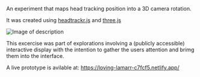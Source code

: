 An experiment that maps head tracking position into a 3D camera rotation.

It was created using [headtrackr.js](https://github.com/auduno/headtrackr) and [three.js](https://github.com/mrdoob/three.js)

![Image of description](readme-content/description1.gif)

This excercise was part of explorations involving a (publicly accessible) interactive display with the intention to gather the users attention and brimg them into the interface.

A live prototype is avilable at: https://loving-lamarr-c7fcf5.netlify.app/
